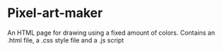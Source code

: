 # Pixel-art-maker

An HTML page for drawing using a fixed amount of colors.
Contains an .html file, a .css style file and a .js script
